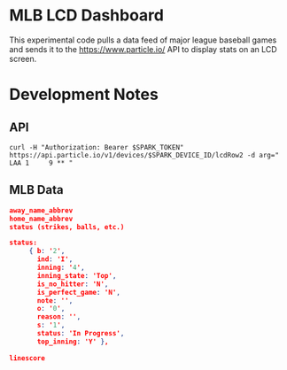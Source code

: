 # MLB LCD Dashboard

This experimental code pulls a data feed of major league baseball games and sends it to the https://www.particle.io/ API to display stats on an LCD screen.



# Development Notes

## API

    curl -H "Authorization: Bearer $SPARK_TOKEN" https://api.particle.io/v1/devices/$SPARK_DEVICE_ID/lcdRow2 -d arg=" LAA 1     9 ** "

## MLB Data

```json
away_name_abbrev
home_name_abbrev
status (strikes, balls, etc.)

status: 
     { b: '2',
       ind: 'I',
       inning: '4',
       inning_state: 'Top',
       is_no_hitter: 'N',
       is_perfect_game: 'N',
       note: '',
       o: '0',
       reason: '',
       s: '1',
       status: 'In Progress',
       top_inning: 'Y' },
 
linescore
```



